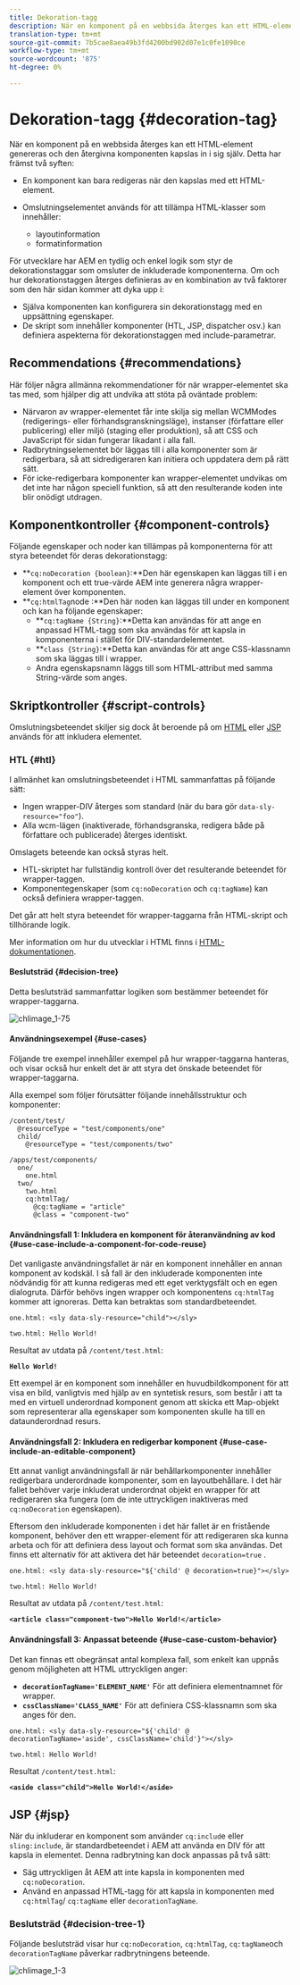 ```yaml
---
title: Dekoration-tagg
description: När en komponent på en webbsida återges kan ett HTML-element genereras och den återgivna komponenten kapslas in i sig själv. För utvecklare har AEM en tydlig och enkel logik som styr de dekorationstaggar som omsluter de inkluderade komponenterna.
translation-type: tm+mt
source-git-commit: 7b5cae8aea49b3fd4200bd902d07e1c0fe1090ce
workflow-type: tm+mt
source-wordcount: '875'
ht-degree: 0%

---
```



# Dekoration-tagg {#decoration-tag}

När en komponent på en webbsida återges kan ett HTML-element genereras och den återgivna komponenten kapslas in i sig själv. Detta har främst två syften:

* En komponent kan bara redigeras när den kapslas med ett HTML-element.
* Omslutningselementet används för att tillämpa HTML-klasser som innehåller:

   * layoutinformation
   * formatinformation

För utvecklare har AEM en tydlig och enkel logik som styr de dekorationstaggar som omsluter de inkluderade komponenterna. Om och hur dekorationstaggen återges definieras av en kombination av två faktorer som den här sidan kommer att dyka upp i:

* Själva komponenten kan konfigurera sin dekorationstagg med en uppsättning egenskaper.
* De skript som innehåller komponenter (HTL, JSP, dispatcher osv.) kan definiera aspekterna för dekorationstaggen med include-parametrar.

## Recommendations {#recommendations}

Här följer några allmänna rekommendationer för när wrapper-elementet ska tas med, som hjälper dig att undvika att stöta på oväntade problem:

* Närvaron av wrapper-elementet får inte skilja sig mellan WCMModes (redigerings- eller förhandsgranskningsläge), instanser (författare eller publicering) eller miljö (staging eller produktion), så att CSS och JavaScript för sidan fungerar likadant i alla fall.
* Radbrytningselementet bör läggas till i alla komponenter som är redigerbara, så att sidredigeraren kan initiera och uppdatera dem på rätt sätt.
* För icke-redigerbara komponenter kan wrapper-elementet undvikas om det inte har någon speciell funktion, så att den resulterande koden inte blir onödigt utdragen.

## Komponentkontroller {#component-controls}

Följande egenskaper och noder kan tillämpas på komponenterna för att styra beteendet för deras dekorationstagg:

* **`cq:noDecoration {boolean}`:**Den här egenskapen kan läggas till i en komponent och ett true-värde AEM inte generera några wrapper-element över komponenten.
* **`cq:htmlTag`node :**Den här noden kan läggas till under en komponent och kan ha följande egenskaper:
   * **`cq:tagName {String}`:**Detta kan användas för att ange en anpassad HTML-tagg som ska användas för att kapsla in komponenterna i stället för DIV-standardelementet.
   * **`class {String}`:**Detta kan användas för att ange CSS-klassnamn som ska läggas till i wrapper.
   * Andra egenskapsnamn läggs till som HTML-attribut med samma String-värde som anges.

## Skriptkontroller {#script-controls}

Omslutningsbeteendet skiljer sig dock åt beroende på om [HTML](/help/sites-developing/decoration-tag.md#htl) eller [JSP](/help/sites-developing/decoration-tag.md#jsp) används för att inkludera elementet.

### HTL {#htl}

I allmänhet kan omslutningsbeteendet i HTML sammanfattas på följande sätt:

* Ingen wrapper-DIV återges som standard (när du bara gör `data-sly-resource="foo"`).
* Alla wcm-lägen (inaktiverade, förhandsgranska, redigera både på författare och publicerade) återges identiskt.

Omslagets beteende kan också styras helt.

* HTL-skriptet har fullständig kontroll över det resulterande beteendet för wrapper-taggen.
* Komponentegenskaper (som `cq:noDecoration` och `cq:tagName`) kan också definiera wrapper-taggen.

Det går att helt styra beteendet för wrapper-taggarna från HTML-skript och tillhörande logik.

Mer information om hur du utvecklar i HTML finns i [HTML-dokumentationen](https://helpx.adobe.com/experience-manager/htl/user-guide.html).

#### Beslutsträd {#decision-tree}

Detta beslutsträd sammanfattar logiken som bestämmer beteendet för wrapper-taggarna.

![chlimage_1-75](assets/chlimage_1-75.png)

#### Användningsexempel {#use-cases}

Följande tre exempel innehåller exempel på hur wrapper-taggarna hanteras, och visar också hur enkelt det är att styra det önskade beteendet för wrapper-taggarna.

Alla exempel som följer förutsätter följande innehållsstruktur och komponenter:

```
/content/test/
  @resourceType = "test/components/one"
  child/
    @resourceType = "test/components/two"
```

```
/apps/test/components/
  one/
    one.html
  two/
    two.html
    cq:htmlTag/
      @cq:tagName = "article"
      @class = "component-two"
```

#### Användningsfall 1: Inkludera en komponent för återanvändning av kod {#use-case-include-a-component-for-code-reuse}

Det vanligaste användningsfallet är när en komponent innehåller en annan komponent av kodskäl. I så fall är den inkluderade komponenten inte nödvändig för att kunna redigeras med ett eget verktygsfält och en egen dialogruta. Därför behövs ingen wrapper och komponentens `cq:htmlTag` kommer att ignoreras. Detta kan betraktas som standardbeteendet.

`one.html: <sly data-sly-resource="child"></sly>`

`two.html: Hello World!`

Resultat av utdata på `/content/test.html`:

**`Hello World!`**

Ett exempel är en komponent som innehåller en huvudbildkomponent för att visa en bild, vanligtvis med hjälp av en syntetisk resurs, som består i att ta med en virtuell underordnad komponent genom att skicka ett Map-objekt som representerar alla egenskaper som komponenten skulle ha till en dataunderordnad resurs.

#### Användningsfall 2: Inkludera en redigerbar komponent {#use-case-include-an-editable-component}

Ett annat vanligt användningsfall är när behållarkomponenter innehåller redigerbara underordnade komponenter, som en layoutbehållare. I det här fallet behöver varje inkluderat underordnat objekt en wrapper för att redigeraren ska fungera (om de inte uttryckligen inaktiveras med `cq:noDecoration` egenskapen).

Eftersom den inkluderade komponenten i det här fallet är en fristående komponent, behöver den ett wrapper-element för att redigeraren ska kunna arbeta och för att definiera dess layout och format som ska användas. Det finns ett alternativ för att aktivera det här beteendet `decoration=true` .

`one.html: <sly data-sly-resource="${'child' @ decoration=true}"></sly>`

`two.html: Hello World!`

Resultat av utdata på `/content/test.html`:

**`<article class="component-two">Hello World!</article>`**

#### Användningsfall 3: Anpassat beteende {#use-case-custom-behavior}

Det kan finnas ett obegränsat antal komplexa fall, som enkelt kan uppnås genom möjligheten att HTML uttryckligen anger:

* **`decorationTagName='ELEMENT_NAME'`** För att definiera elementnamnet för wrapper.
* **`cssClassName='CLASS_NAME'`** För att definiera CSS-klassnamn som ska anges för den.

`one.html: <sly data-sly-resource="${'child' @ decorationTagName='aside', cssClassName='child'}"></sly>`

`two.html: Hello World!`

Resultat `/content/test.html`:

**`<aside class="child">Hello World!</aside>`**

## JSP {#jsp}

När du inkluderar en komponent som använder `cq:includ`e eller `sling:include`, är standardbeteendet i AEM att använda en DIV för att kapsla in elementet. Denna radbrytning kan dock anpassas på två sätt:

* Säg uttryckligen åt AEM att inte kapsla in komponenten med `cq:noDecoration`.
* Använd en anpassad HTML-tagg för att kapsla in komponenten med `cq:htmlTag`/ `cq:tagName` eller `decorationTagName`.

### Beslutsträd {#decision-tree-1}

Följande beslutsträd visar hur `cq:noDecoration`, `cq:htmlTag`, `cq:tagName`och `decorationTagName` påverkar radbrytningens beteende.

![chlimage_1-3](assets/chlimage_1-3.jpeg)

